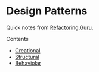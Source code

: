 # Design Patterns

Quick notes from [Refactoring.Guru](https://refactoring.guru/).

Contents

* [Creational](creational.md)
* [Structural](structural.md)
* [Behaviolar](behavioral.md)
